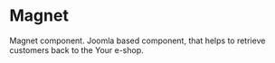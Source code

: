 Magnet
======

Magnet component. Joomla based component, that helps to retrieve customers back to the Your e-shop.
